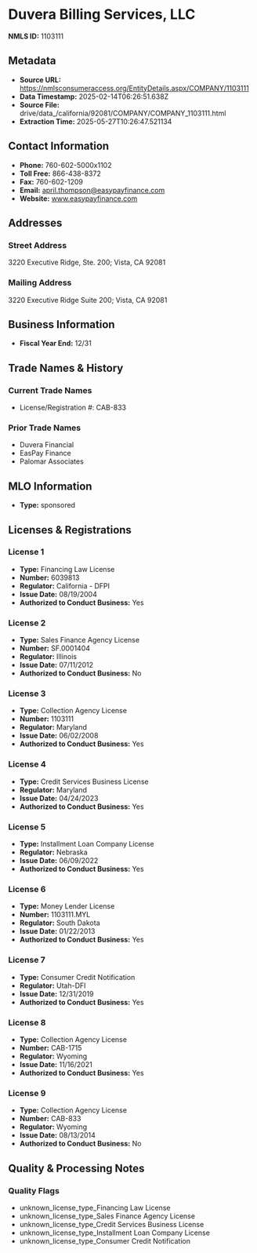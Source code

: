 # Duvera Billing Services, LLC

**NMLS ID:** 1103111

## Metadata
- **Source URL:** https://nmlsconsumeraccess.org/EntityDetails.aspx/COMPANY/1103111
- **Data Timestamp:** 2025-02-14T06:26:51.638Z
- **Source File:** drive/data_/california/92081/COMPANY/COMPANY_1103111.html
- **Extraction Time:** 2025-05-27T10:26:47.521134

## Contact Information
- **Phone:** 760-602-5000x1102
- **Toll Free:** 866-438-8372
- **Fax:** 760-602-1209
- **Email:** april.thompson@easypayfinance.com
- **Website:** www.easypayfinance.com

## Addresses
### Street Address
3220 Executive Ridge, Ste. 200; Vista, CA 92081

### Mailing Address
3220 Executive Ridge Suite 200; Vista, CA 92081

## Business Information
- **Fiscal Year End:** 12/31

## Trade Names & History
### Current Trade Names
- License/Registration #: CAB-833

### Prior Trade Names
- Duvera Financial
- EasPay Finance
- Palomar Associates

## MLO Information
- **Type:** sponsored

## Licenses & Registrations

### License 1
- **Type:** Financing Law License
- **Number:** 6039813
- **Regulator:** California - DFPI
- **Issue Date:** 08/19/2004
- **Authorized to Conduct Business:** Yes

### License 2
- **Type:** Sales Finance Agency License
- **Number:** SF.0001404
- **Regulator:** Illinois
- **Issue Date:** 07/11/2012
- **Authorized to Conduct Business:** No

### License 3
- **Type:** Collection Agency License
- **Number:** 1103111
- **Regulator:** Maryland
- **Issue Date:** 06/02/2008
- **Authorized to Conduct Business:** Yes

### License 4
- **Type:** Credit Services Business License
- **Regulator:** Maryland
- **Issue Date:** 04/24/2023
- **Authorized to Conduct Business:** Yes

### License 5
- **Type:** Installment Loan Company License
- **Regulator:** Nebraska
- **Issue Date:** 06/09/2022
- **Authorized to Conduct Business:** Yes

### License 6
- **Type:** Money Lender License
- **Number:** 1103111.MYL
- **Regulator:** South Dakota
- **Issue Date:** 01/22/2013
- **Authorized to Conduct Business:** Yes

### License 7
- **Type:** Consumer Credit Notification
- **Regulator:** Utah-DFI
- **Issue Date:** 12/31/2019
- **Authorized to Conduct Business:** Yes

### License 8
- **Type:** Collection Agency License
- **Number:** CAB-1715
- **Regulator:** Wyoming
- **Issue Date:** 11/16/2021
- **Authorized to Conduct Business:** Yes

### License 9
- **Type:** Collection Agency License
- **Number:** CAB-833
- **Regulator:** Wyoming
- **Issue Date:** 08/13/2014
- **Authorized to Conduct Business:** No

## Quality & Processing Notes
### Quality Flags
- unknown_license_type_Financing Law License
- unknown_license_type_Sales Finance Agency License
- unknown_license_type_Credit Services Business License
- unknown_license_type_Installment Loan Company License
- unknown_license_type_Consumer Credit Notification
